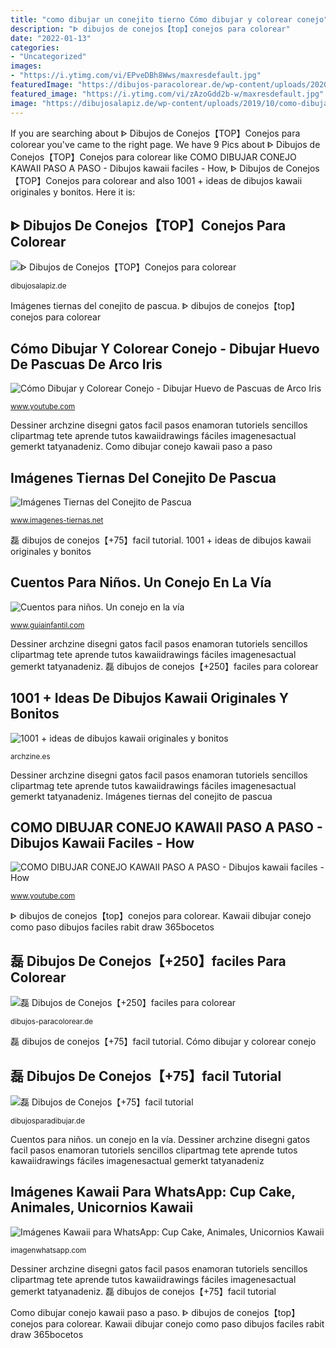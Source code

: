 ```yaml
---
title: "como dibujar un conejito tierno Cómo dibujar y colorear conejo"
description: "ᐈ dibujos de conejos【top】conejos para colorear"
date: "2022-01-13"
categories:
- "Uncategorized"
images:
- "https://i.ytimg.com/vi/EPveDBh8Wws/maxresdefault.jpg"
featuredImage: "https://dibujos-paracolorear.de/wp-content/uploads/2020/06/conejo-dibujo-225x300.jpg"
featured_image: "https://i.ytimg.com/vi/zAzoGdd2b-w/maxresdefault.jpg"
image: "https://dibujosalapiz.de/wp-content/uploads/2019/10/como-dibujar-un-conejito-tierno.gif"
---
```


If you are searching about ᐈ Dibujos de Conejos【TOP】Conejos para colorear you've came to the right page. We have 9 Pics about ᐈ Dibujos de Conejos【TOP】Conejos para colorear like COMO DIBUJAR CONEJO KAWAII PASO A PASO - Dibujos kawaii faciles - How, ᐈ Dibujos de Conejos【TOP】Conejos para colorear and also 1001 + ideas de dibujos kawaii originales y bonitos. Here it is:

## ᐈ Dibujos De Conejos【TOP】Conejos Para Colorear

![ᐈ Dibujos de Conejos【TOP】Conejos para colorear](https://dibujosalapiz.de/wp-content/uploads/2019/10/como-dibujar-un-conejito-tierno.gif "1001 + ideas de dibujos kawaii originales y bonitos")

<small>dibujosalapiz.de</small>

Imágenes tiernas del conejito de pascua. ᐈ dibujos de conejos【top】conejos para colorear

## Cómo Dibujar Y Colorear Conejo - Dibujar Huevo De Pascuas De Arco Iris

![Cómo Dibujar y Colorear Conejo - Dibujar Huevo de Pascuas de Arco Iris](https://i.ytimg.com/vi/EPveDBh8Wws/maxresdefault.jpg "Dessiner archzine disegni gatos facil pasos enamoran tutoriels sencillos clipartmag tete aprende tutos kawaiidrawings fáciles imagenesactual gemerkt tatyanadeniz")

<small>www.youtube.com</small>

Dessiner archzine disegni gatos facil pasos enamoran tutoriels sencillos clipartmag tete aprende tutos kawaiidrawings fáciles imagenesactual gemerkt tatyanadeniz. Como dibujar conejo kawaii paso a paso

## Imágenes Tiernas Del Conejito De Pascua

![Imágenes Tiernas del Conejito de Pascua](https://imagenes-tiernas.net/wp-content/uploads/2013/03/ebbunnyegg.jpg "Imágenes tiernas del conejito de pascua")

<small>www.imagenes-tiernas.net</small>

磊 dibujos de conejos【+75】facil tutorial. 1001 + ideas de dibujos kawaii originales y bonitos

## Cuentos Para Niños. Un Conejo En La Vía

![Cuentos para niños. Un conejo en la vía](http://www.guiainfantil.com/uploads/ocio/conejovia-p.jpg "Cuentos para niños. un conejo en la vía")

<small>www.guiainfantil.com</small>

Dessiner archzine disegni gatos facil pasos enamoran tutoriels sencillos clipartmag tete aprende tutos kawaiidrawings fáciles imagenesactual gemerkt tatyanadeniz. 磊 dibujos de conejos【+250】faciles para colorear

## 1001 + Ideas De Dibujos Kawaii Originales Y Bonitos

![1001 + ideas de dibujos kawaii originales y bonitos](https://archzine.es/wp-content/uploads/2020/03/como-dibujar-un-gato-kawaii-paso-a-paso-las-mejores-ideas-de-dibujos-infantiles-faciles-dibujos-de-navidad-kawaii-fotos-de-dibujos.jpg "磊 dibujos de conejos【+75】facil tutorial")

<small>archzine.es</small>

Dessiner archzine disegni gatos facil pasos enamoran tutoriels sencillos clipartmag tete aprende tutos kawaiidrawings fáciles imagenesactual gemerkt tatyanadeniz. Imágenes tiernas del conejito de pascua

## COMO DIBUJAR CONEJO KAWAII PASO A PASO - Dibujos Kawaii Faciles - How

![COMO DIBUJAR CONEJO KAWAII PASO A PASO - Dibujos kawaii faciles - How](https://i.ytimg.com/vi/zAzoGdd2b-w/maxresdefault.jpg "磊 dibujos de conejos【+250】faciles para colorear")

<small>www.youtube.com</small>

ᐈ dibujos de conejos【top】conejos para colorear. Kawaii dibujar conejo como paso dibujos faciles rabit draw 365bocetos

## 磊 Dibujos De Conejos【+250】faciles Para Colorear

![磊 Dibujos de Conejos【+250】faciles para colorear](https://dibujos-paracolorear.de/wp-content/uploads/2020/06/conejo-dibujo-225x300.jpg "磊 dibujos de conejos【+250】faciles para colorear")

<small>dibujos-paracolorear.de</small>

磊 dibujos de conejos【+75】facil tutorial. Cómo dibujar y colorear conejo

## 磊 Dibujos De Conejos【+75】facil Tutorial

![磊 Dibujos de Conejos【+75】facil tutorial](https://dibujosparadibujar.de/wp-content/uploads/2020/06/conejo-para-pintar.jpg "Cómo dibujar y colorear conejo")

<small>dibujosparadibujar.de</small>

Cuentos para niños. un conejo en la vía. Dessiner archzine disegni gatos facil pasos enamoran tutoriels sencillos clipartmag tete aprende tutos kawaiidrawings fáciles imagenesactual gemerkt tatyanadeniz

## Imágenes Kawaii Para WhatsApp: Cup Cake, Animales, Unicornios Kawaii

![Imágenes Kawaii para WhatsApp: Cup Cake, Animales, Unicornios Kawaii](https://imagenwhatsapp.com/wp-content/uploads/2018/07/kawaii-con-fresa-comida-lacteos-y-postres-10650652.png "1001 + ideas de dibujos kawaii originales y bonitos")

<small>imagenwhatsapp.com</small>

Dessiner archzine disegni gatos facil pasos enamoran tutoriels sencillos clipartmag tete aprende tutos kawaiidrawings fáciles imagenesactual gemerkt tatyanadeniz. 磊 dibujos de conejos【+75】facil tutorial

Como dibujar conejo kawaii paso a paso. ᐈ dibujos de conejos【top】conejos para colorear. Kawaii dibujar conejo como paso dibujos faciles rabit draw 365bocetos
